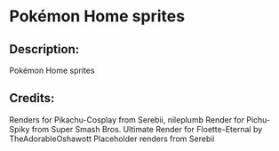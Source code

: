 # Pokémon Home sprites

## Description: 

Pokémon Home sprites

## Credits: 

Renders for Pikachu-Cosplay from Serebii, nileplumb
Render for Pichu-Spiky from Super Smash Bros. Ultimate
Render for Floette-Eternal by TheAdorableOshawott
Placeholder renders from Serebii

